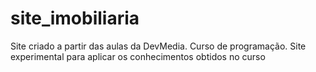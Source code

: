 # site_imobiliaria


Site criado a partir das aulas da DevMedia.
Curso de programação. Site experimental para aplicar os conhecimentos obtidos no curso
